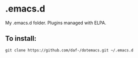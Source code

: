.emacs.d
========

My .emacs.d folder. Plugins managed with ELPA.

## To install:
    git clone https://github.com/daf-/dotemacs.git ~/.emacs.d
